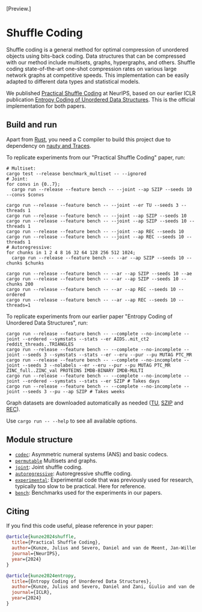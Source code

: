 [Preview.]

# Shuffle Coding

Shuffle coding is a general method for optimal compression of unordered objects using bits-back
coding.
Data structures that can be compressed with our method include multisets, graphs, hypergraphs, and others.
Shuffle coding state-of-the-art one-shot compression rates on various large network graphs at
competitive speeds.
This implementation can be easily adapted to different data types and statistical models.

We published [Practical Shuffle Coding](https://neurips.cc/virtual/2024/poster/93780) at NeurIPS,
based on our earlier ICLR publication [Entropy Coding of Unordered Data Structures](https://arxiv.org/abs/2408.08837).
This is the official implementation for both papers.

## Build and run

Apart from [Rust](https://www.rust-lang.org/tools/install), you need a C compiler to build this project due to
dependency on [nauty and Traces](https://github.com/a-maier/nauty-Traces-sys).

To replicate experiments from our "Practical Shuffle Coding" paper, run:

```shell
# Multiset:
cargo test --release benchmark_multiset -- --ignored
# Joint:
for convs in {0..7};
  cargo run --release --feature bench -- --joint --ap SZIP --seeds 10 --convs $convs

cargo run --release --feature bench -- --joint --er TU --seeds 3 --threads 1
cargo run --release --feature bench -- --joint --ap SZIP --seeds 10
cargo run --release --feature bench -- --joint --ap SZIP --seeds 10 --threads 1
cargo run --release --feature bench -- --joint --ap REC --seeds 10
cargo run --release --feature bench -- --joint --ap REC --seeds 10 --threads 1
# Autoregressive:
for chunks in 1 2 4 8 16 32 64 128 256 512 1024;
  cargo run --release --feature bench -- --ar --ap SZIP --seeds 10 --chunks $chunks

cargo run --release --feature bench -- --ar --ap SZIP --seeds 10 --ae
cargo run --release --feature bench -- --ar --ap SZIP --seeds 10 --chunks 200
cargo run --release --feature bench -- --ar --ap REC --seeds 10 --ordered
cargo run --release --feature bench -- --ar --ap REC --seeds 10 --threads=1
```

To replicate experiments from our earlier paper "Entropy Coding of Unordered Data Structures", run:

```shell
cargo run --release --feature bench -- --complete --no-incomplete --joint --ordered --symstats --stats --er AIDS..mit_ct2 reddit_threads..TRIANGLES
cargo run --release --feature bench -- --complete --no-incomplete --joint --seeds 3 --symstats --stats --er --eru --pur --pu MUTAG PTC_MR
cargo run --release --feature bench -- --complete --no-incomplete --joint --seeds 3 --nolabels --er --eru --pur --pu MUTAG PTC_MR ZINC_full..ZINC_val PROTEINS IMDB-BINARY IMDB-MULTI
cargo run --release --feature bench -- --complete --no-incomplete --joint --ordered --symstats --stats --er SZIP # Takes days
cargo run --release --feature bench -- --complete --no-incomplete --joint --seeds 3 --pu --ap SZIP # Takes weeks
```

Graph datasets are downloaded automatically as
needed ([TU](https://chrsmrrs.github.io/datasets/), [SZIP](https://github.com/juliuskunze/szip-graphs)
and [REC](https://github.com/juliuskunze/rec-graphs)).

Use `cargo run -- --help` to see all available options.

## Module structure

- [`codec`](src/codec): Asymmetric numeral systems (ANS) and basic codecs.
- [`permutable`](src/permutable) Multisets and graphs.
- [`joint`](src/joint): Joint shuffle coding.
- [`autoregressive`](src/autoregressive): Autoregressive shuffle coding.
- [`experimental`](src/experimental): Experimental code that was previously used for research, typically too slow to be
  practical. Here for reference.
- [`bench`](src/bench): Benchmarks used for the experiments in our papers.

## Citing

If you find this code useful, please reference in your paper:

```bibtex
@article{kunze2024shuffle,
  title={Practical Shuffle Coding},
  author={Kunze, Julius and Severo, Daniel and van de Meent, Jan-Willem and Townsend, James},
  journal={NeurIPS},
  year={2024}
}

@article{kunze2024entropy,
  title={Entropy Coding of Unordered Data Structures},
  author={Kunze, Julius and Severo, Daniel and Zani, Giulio and van de Meent, Jan-Willem and Townsend, James},
  journal={ICLR},
  year={2024}
}
```
